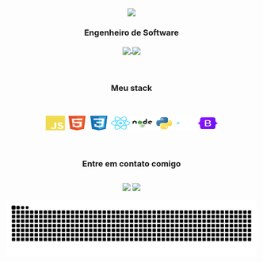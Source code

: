 <div align="center">
<a href="https://www.linkedin.com/in/joaoricardosoc/">
  <img height=200 align="center" src="https://media.licdn.com/dms/image/v2/D4D16AQEzNF1Gw4xB4Q/profile-displaybackgroundimage-shrink_350_1400/B4DZc7uY41H4AY-/0/1749053706394?e=1754524800&v=beta&t=7TkJ5lNBQEfESfEXO3gah9LHkzK_uFlK6jzuC4AmEQ0" />
</a>
</div>

<h3 align="center">
  Engenheiro de Software
</h3>

<div align="center">
  <a href="https://github.com/joaoricardosoc">
    <img height=200 align="center" src="https://github-readme-stats.vercel.app/api?username=joaoricardosoc&show_icons=true&theme=transparent&include_all_commits=true" />
  </a>
  
  <a href="https://github.com/joaoricardosoc">
    <img height=200 align="center" src="https://github-readme-stats.vercel.app/api/top-langs/?username=joaoricardosoc&theme=transparent&layout=donut" />
  </a>
</div>

<div><br /></div>
<div><br /></div>

<h3 align="center">Meu stack</h3>

  ##
  
<div align="center">
<div style="display: inline_block"><br>
  <img align="center" height="30" width="40" src="https://raw.githubusercontent.com/devicons/devicon/master/icons/javascript/javascript-plain.svg">
  <img align="center" height="30" width="40" src="https://raw.githubusercontent.com/devicons/devicon/master/icons/html5/html5-original.svg">
  <img align="center" height="30" width="40" src="https://raw.githubusercontent.com/devicons/devicon/master/icons/css3/css3-original.svg">
  <img align="center" height="30" width="40" src="https://raw.githubusercontent.com/devicons/devicon/54cfe13ac10eaa1ef817a343ab0a9437eb3c2e08/icons/react/react-original.svg">
  <img align="center" height="30" width="40" src="https://raw.githubusercontent.com/devicons/devicon/54cfe13ac10eaa1ef817a343ab0a9437eb3c2e08/icons/nodejs/nodejs-original-wordmark.svg">
  <img align="center" height="30" width="40" src="https://raw.githubusercontent.com/devicons/devicon/54cfe13ac10eaa1ef817a343ab0a9437eb3c2e08/icons/python/python-original.svg">
  <img align="center" height="30" width="40" src="https://raw.githubusercontent.com/devicons/devicon/54cfe13ac10eaa1ef817a343ab0a9437eb3c2e08/icons/tailwindcss/tailwindcss-original-wordmark.svg">
  <img align="center" height="30" width="40" src="https://raw.githubusercontent.com/devicons/devicon/54cfe13ac10eaa1ef817a343ab0a9437eb3c2e08/icons/bootstrap/bootstrap-original.svg">
</div>
</div>

<div><br /></div>
<div><br /></div>

<h3 align="center">Entre em contato comigo</h3>
  
  ##
 
<div align="center"> 
  <a href="https://www.instagram.com/joaoricardo2k25/" target="_blank"><img src="https://img.shields.io/badge/-Instagram-%23E4405F?style=for-the-badge&logo=instagram&logoColor=white" target="_blank"></a>
  <a href="https://www.linkedin.com/in/joaoricardosoc/" target="_blank"><img src="https://img.shields.io/badge/-LinkedIn-%230077B5?style=for-the-badge&logo=linkedin&logoColor=white" target="_blank"></a> 
</div>

<div><br /></div>

<picture>
  <source media="(prefers-color-scheme: dark)" srcset="https://raw.githubusercontent.com/joaoricardosoc/joaoricardosoc/output/github-contribution-grid-snake-dark.svg">
  <source media="(prefers-color-scheme: light)" srcset="https://raw.githubusercontent.com/joaoricardosoc/joaoricardosoc/output/github-contribution-grid-snake.svg">
  <img alt="github contribution grid snake animation" src="https://raw.githubusercontent.com/joaoricardosoc/joaoricardosoc/output/github-contribution-grid-snake.svg">
</picture>
